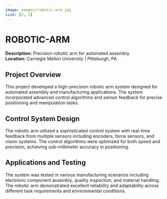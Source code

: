 ```yaml
---
image: images/robotic-arm.jpg
size: [2, 1]
---
```


# ROBOTIC-ARM

**Description:** Precision robotic arm for automated assembly  
**Location:** Carnegie Mellon University | Pittsburgh, PA

## Project Overview

This project developed a high-precision robotic arm system designed for automated assembly and manufacturing applications. The system incorporated advanced control algorithms and sensor feedback for precise positioning and manipulation tasks.

## Control System Design

The robotic arm utilized a sophisticated control system with real-time feedback from multiple sensors including encoders, force sensors, and vision systems. The control algorithms were optimized for both speed and precision, achieving sub-millimeter accuracy in positioning.

## Applications and Testing

The system was tested in various manufacturing scenarios including electronic component assembly, quality inspection, and material handling. The robotic arm demonstrated excellent reliability and adaptability across different task requirements and environmental conditions. 